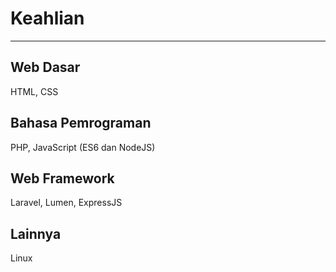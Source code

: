 # Keahlian
<!-- Daftar Projek yang pernah saya kerjakan -->
---
## Web Dasar
HTML, CSS

## Bahasa Pemrograman
PHP, JavaScript (ES6 dan NodeJS)

## Web Framework
Laravel, Lumen, ExpressJS

## Lainnya
Linux
